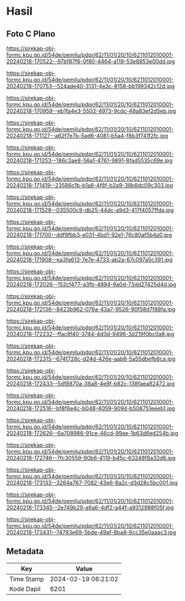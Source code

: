 # Hasil

## Foto C Plano

https://sirekap-obj-formc.kpu.go.id/54de/pemilu/pdpr/62/11/01/20/10/6211012010001-20240218-170522--97bf87f6-0f80-4464-a119-53e8853e00dd.jpg

https://sirekap-obj-formc.kpu.go.id/54de/pemilu/pdpr/62/11/01/20/10/6211012010001-20240218-170753--524ade40-3131-4e3c-8158-bb199342c12d.jpg

https://sirekap-obj-formc.kpu.go.id/54de/pemilu/pdpr/62/11/01/20/10/6211012010001-20240218-170959--eb1fa4e3-5502-4973-9cdc-48a83ef2d5eb.jpg

https://sirekap-obj-formc.kpu.go.id/54de/pemilu/pdpr/62/11/01/20/10/6211012010001-20240218-171127--a62f7e7b-5ad6-4081-b5a4-f8b3f741f2fc.jpg

https://sirekap-obj-formc.kpu.go.id/54de/pemilu/pdpr/62/11/01/20/10/6211012010001-20240218-171253--186c3ae8-56a1-4761-9891-8fad5535c69e.jpg

https://sirekap-obj-formc.kpu.go.id/54de/pemilu/pdpr/62/11/01/20/10/6211012010001-20240218-171419--23586c1b-b1a8-4f8f-b2a9-38b8dc09c303.jpg

https://sirekap-obj-formc.kpu.go.id/54de/pemilu/pdpr/62/11/01/20/10/6211012010001-20240218-171528--035500c9-db25-44dc-a9d3-417f4057ffda.jpg

https://sirekap-obj-formc.kpu.go.id/54de/pemilu/pdpr/62/11/01/20/10/6211012010001-20240218-171700--ddf9fbb3-e031-4bd1-92e1-76c80af5b4a0.jpg

https://sirekap-obj-formc.kpu.go.id/54de/pemilu/pdpr/62/11/01/20/10/6211012010001-20240218-171908--ea3fa613-7e7e-4733-ab2a-67c097a5c391.jpg

https://sirekap-obj-formc.kpu.go.id/54de/pemilu/pdpr/62/11/01/20/10/6211012010001-20240218-172026--152cf477-a3fb-4894-9a0d-73dd27425d4d.jpg

https://sirekap-obj-formc.kpu.go.id/54de/pemilu/pdpr/62/11/01/20/10/6211012010001-20240218-172136--8423b962-076a-43a7-9526-90f58d7f88fa.jpg

https://sirekap-obj-formc.kpu.go.id/54de/pemilu/pdpr/62/11/01/20/10/6211012010001-20240218-172232--ffac8f40-3744-4d3d-9496-3d219f0bc0a8.jpg

https://sirekap-obj-formc.kpu.go.id/54de/pemilu/pdpr/62/11/01/20/10/6211012010001-20240218-172315--674f728c-d24d-426e-aab8-5a55dbefb6ca.jpg

https://sirekap-obj-formc.kpu.go.id/54de/pemilu/pdpr/62/11/01/20/10/6211012010001-20240218-172433--5df8870a-38a8-4e9f-b82c-138faea82472.jpg

https://sirekap-obj-formc.kpu.go.id/54de/pemilu/pdpr/62/11/01/20/10/6211012010001-20240218-172516--bf8f6e4c-b048-4059-909d-b508751eeeb1.jpg

https://sirekap-obj-formc.kpu.go.id/54de/pemilu/pdpr/62/11/01/20/10/6211012010001-20240218-172626--6a708986-91ce-46cd-99ae-1b63d6ed254b.jpg

https://sirekap-obj-formc.kpu.go.id/54de/pemilu/pdpr/62/11/01/20/10/6211012010001-20240218-172746--7fc30559-90b6-4119-b45c-63248f8a32d6.jpg

https://sirekap-obj-formc.kpu.go.id/54de/pemilu/pdpr/62/11/01/20/10/6211012010001-20240218-173133--3264a767-7082-43e6-8a2c-d3d28c5bc001.jpg

https://sirekap-obj-formc.kpu.go.id/54de/pemilu/pdpr/62/11/01/20/10/6211012010001-20240218-173345--2e749b29-a6a6-4df2-a44f-a9312988f05f.jpg

https://sirekap-obj-formc.kpu.go.id/54de/pemilu/pdpr/62/11/01/20/10/6211012010001-20240218-173431--74783e69-5bde-49af-8ba8-6cc35e0aaac3.jpg


## Metadata

| Key        | Value               |
| ---------- | ------------------- |
| Time Stamp | 2024-02-19 06:21:02 |
| Kode Dapil | 6201                |



